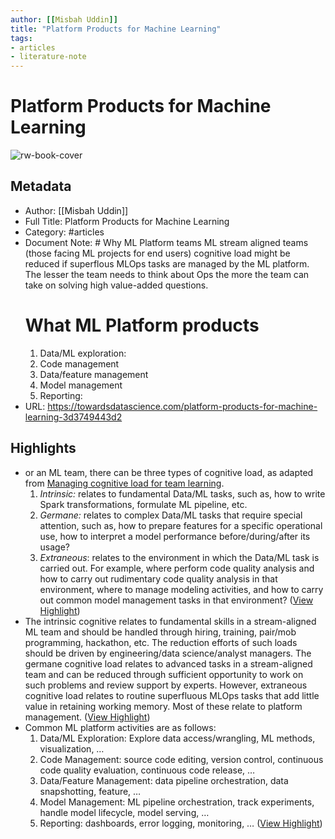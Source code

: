 ```yaml
---
author: [[Misbah Uddin]]
title: "Platform Products for Machine Learning"
tags: 
- articles
- literature-note
---
```

# Platform Products for Machine Learning

![rw-book-cover](https://miro.medium.com/max/1200/1*1xkIr2hO0p-ogdDEfpIsrg.jpeg)

## Metadata
- Author: [[Misbah Uddin]]
- Full Title: Platform Products for Machine Learning
- Category: #articles
- Document Note: # Why ML Platform teams
   ML stream aligned teams (those facing ML projects for end users) cognitive load might be reduced if superflous MLOps tasks are managed by the ML platform. The lesser the team needs to think about Ops the more the team can take on solving high value-added questions.
   # What ML Platform products
   1. Data/ML exploration: 
   2. Code management
   3. Data/feature management
   4. Model management
   5. Reporting: 
- URL: https://towardsdatascience.com/platform-products-for-machine-learning-3d3749443d2

## Highlights
- or an ML team, there can be three types of cognitive load, as adapted from [Managing cognitive load for team learning](https://12devsofxmas.co.uk/2015/12/day-3-managing-cognitive-load-for-team-learning/).
  1. *Intrinsic:* relates to fundamental Data/ML tasks, such as, how to write Spark transformations, formulate ML pipeline, etc.
  2. *Germane:* relates to complex Data/ML tasks that require special attention, such as, how to prepare features for a specific operational use, how to interpret a model performance before/during/after its usage?
  3. *Extraneous*: relates to the environment in which the Data/ML task is carried out. For example, where perform code quality analysis and how to carry out rudimentary code quality analysis in that environment, where to manage modeling activities, and how to carry out common model management tasks in that environment? ([View Highlight](https://read.readwise.io/read/01gs3nphjm8n4b8yanscgr3tvk))
- The intrinsic cognitive relates to fundamental skills in a stream-aligned ML team and should be handled through hiring, training, pair/mob programming, hackathon, etc. The reduction efforts of such loads should be driven by engineering/data science/analyst managers. The germane cognitive load relates to advanced tasks in a stream-aligned team and can be reduced through sufficient opportunity to work on such problems and review support by experts. However, extraneous cognitive load relates to routine superfluous MLOps tasks that add little value in retaining working memory. Most of these relate to platform management. ([View Highlight](https://read.readwise.io/read/01gs3nq4qjanzd83fq24vm6s6h))
- Common ML platform activities are as follows:
  1. Data/ML Exploration: Explore data access/wrangling, ML methods, visualization, …
  2. Code Management: source code editing, version control, continuous code quality evaluation, continuous code release, …
  3. Data/Feature Management: data pipeline orchestration, data snapshotting, feature, …
  4. Model Management: ML pipeline orchestration, track experiments, handle model lifecycle, model serving, …
  5. Reporting: dashboards, error logging, monitoring, … ([View Highlight](https://read.readwise.io/read/01gs3nqeaksg7z2kz37zsv9zy2))
